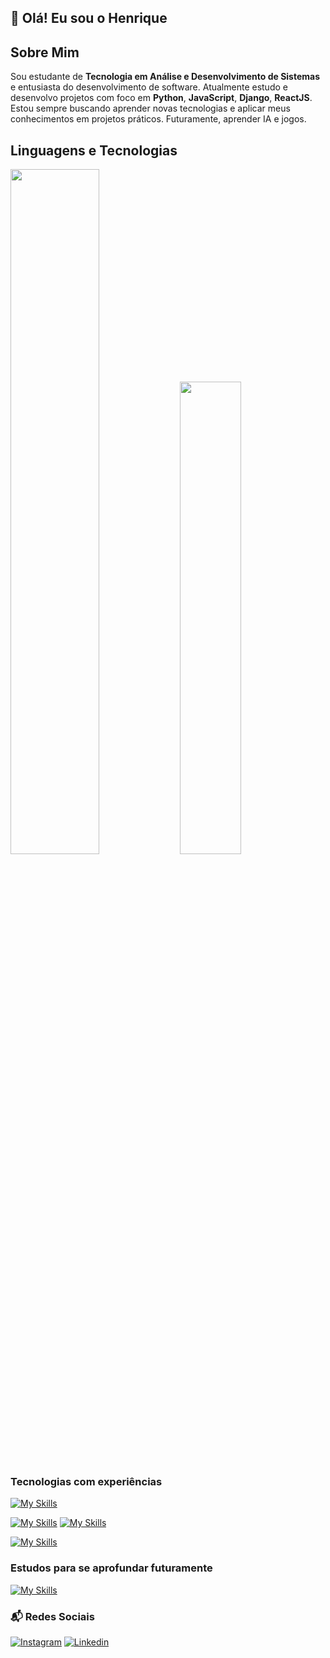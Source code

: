 ## 👋 Olá! Eu sou o Henrique

## Sobre Mim
Sou estudante de **Tecnologia em Análise e Desenvolvimento de Sistemas** e entusiasta do desenvolvimento de software. Atualmente estudo e desenvolvo projetos com foco em **Python**, **JavaScript**, **Django**, **ReactJS**. Estou sempre buscando aprender novas tecnologias e aplicar meus conhecimentos em projetos práticos. Futuramente, aprender IA e jogos.

## Linguagens e Tecnologias
<div>
  <img width="53%" src="https://github-readme-stats.vercel.app/api?username=hick-hpe&show_icons=true&theme=github_dark&hide_border=true"/> 
  <img width="44%" src="https://github-readme-stats.vercel.app/api/top-langs/?username=hick-hpe&layout=compact&theme=github_dark&hide_border=true"/>
  <br>
</div>

### Tecnologias com experiências

[![My Skills](https://skillicons.dev/icons?i=html,css,js,bootstrap,ts,react)]()

[![My Skills](https://skillicons.dev/icons?i=nodejs,express,django,flask,py)]()
[![My Skills](https://skillicons.dev/icons?i=mysql,mongodb)]()

[![My Skills](https://skillicons.dev/icons?i=java,figma,docker,git,github,bash)]()

### Estudos para se aprofundar futuramente
[![My Skills](https://skillicons.dev/icons?i=php,laravel,k8s,native)]()


### 📬 Redes Sociais
[![Instagram](https://img.shields.io/badge/Instagram-E4405F?style=for-the-badge&logo=instagram&logoColor=white)](https://www.instagram.com/hick_hpe/)
[![Linkedin](https://img.shields.io/badge/LinkedIn-0077B5?style=for-the-badge&logo=linkedin&logoColor=white)](https://www.linkedin.com/in/henrique-palermo/)
